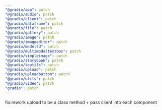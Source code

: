 ```yaml
---
"@gradio/app": patch
"@gradio/audio": patch
"@gradio/client": patch
"@gradio/dataframe": patch
"@gradio/file": patch
"@gradio/gallery": patch
"@gradio/image": patch
"@gradio/imageeditor": patch
"@gradio/model3d": patch
"@gradio/multimodaltextbox": patch
"@gradio/simpleimage": patch
"@gradio/storybook": patch
"@gradio/tootils": patch
"@gradio/upload": patch
"@gradio/uploadbutton": patch
"@gradio/utils": patch
"@gradio/video": patch
"gradio": patch
---
```


fix:rework upload to be a class method + pass client into each component
